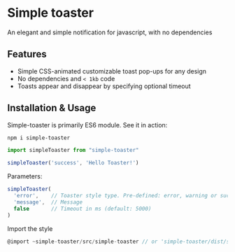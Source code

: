 # Simple toaster

An elegant and simple notification for javascript, with no dependencies


Features
--------

+ Simple CSS-animated customizable toast pop-ups for any design
+ No dependencies and `< 1kb` code
+ Toasts appear and disappear by specifying optional timeout


Installation & Usage
--------------------

Simple-toaster is primarily ES6 module. See it in action:

```bash
npm i simple-toaster
```

```javascript
import simpleToaster from "simple-toaster"

simpleToaster('success', 'Hello Toaster!')
```

Parameters:
```javascript
simpleToaster(
  'error',    // Toaster style type. Pre-defined: error, warning or success
  'message',  // Message
  false       // Timeout in ms (default: 5000)
)

```

Import the style

```javascript
@import ~simple-toaster/src/simple-toaster // or 'simple-toaster/dist/simple-toaster.min.css'
```
